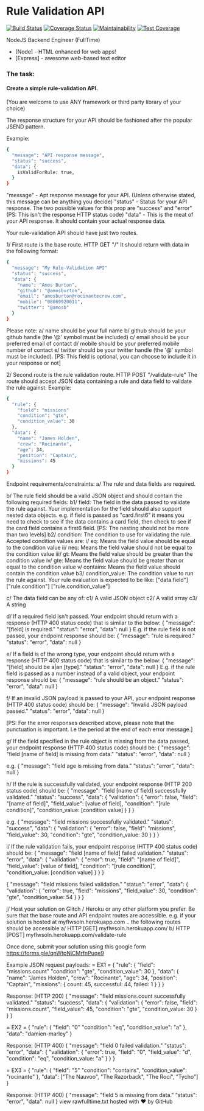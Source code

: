 # Rule Validation API

[![Build Status](https://travis-ci.com/Anuoluwa/Rule-Validation-API.svg?branch=develop)](https://travis-ci.com/Anuoluwa/Rule-Validation-API) [![Coverage Status](https://coveralls.io/repos/github/Anuoluwa/Rule-Validation-API/badge.svg?branch=develop)](https://coveralls.io/github/Anuoluwa/Rule-Validation-API?branch=develop) [![Maintainability](https://api.codeclimate.com/v1/badges/4c64ba2e6b545945b1f4/maintainability)](https://codeclimate.com/github/Anuoluwa/Rule-Validation-API/maintainability) [![Test Coverage](https://api.codeclimate.com/v1/badges/4c64ba2e6b545945b1f4/test_coverage)](https://codeclimate.com/github/Anuoluwa/Rule-Validation-API/test_coverage)




NodeJS Backend Engineer (FullTime)


* [Node] - HTML enhanced for web apps!
* [Express] - awesome web-based text editor


### The task:
#### Create a simple rule-validation API. 
(You are welcome to use ANY framework or third party library of your choice)

The response structure for your API should be fashioned after the popular JSEND pattern. 

Example:

```sh
{
  "message": "API response message",
  "status": "success",
  "data": {
    isValidForRule: true,
  }
}
```

"message" - Apt response message for your API. (Unless otherwise stated, this message can be anything you decide)
"status" - Status for your API response. The two possible values for this prop are "success" and "error" (PS: This isn't the response HTTP status code)
"data" - This is the meat of your API response. It should contain your actual response data.

Your rule-validation API should have just two routes.

1/ First route is the base route. HTTP GET "/"
It should return with data in the following format:

```sh
{
  "message": "My Rule-Validation API"
  "status": "success",
  "data": {
    "name": "Amos Burton",
    "github": "@amosburton",
    "email": "amosburton@rocinantecrew.com",
    "mobile": "08069920011",
    "twitter": "@amosb"
  }
}
```

Please note:
a/ name should be your full name
b/ github should be your github handle (the '@' symbol must be included)
c/ email should be your preferred email of contact 
d/ mobile should be your preferred mobile number of contact 
e/ twitter should be your twitter handle (the '@' symbol must be included). [PS: This field is optional, you can choose to include it in your response or not]

2/ Second route is the rule validation route. HTTP POST "/validate-rule"
The route should accept JSON data containing a rule and data field to validate the rule against. Example:

```sh
{
  "rule": {
    "field": "missions"
    "condition": "gte",
    "condition_value": 30
  },
  "data": {
    "name": "James Holden",
    "crew": "Rocinante",
    "age": 34,
    "position": "Captain",
    "missions": 45
  }
}
```

Endpoint requirements/constraints:
a/ The rule and data fields are required.

b/ The rule field should be a valid JSON object and should contain the following required fields: 
b1/ field: The field in the data passed to validate the rule against. Your implementation for the field should also support nested data objects.
e.g. if field is passed as "card.first6" it means you need to check to see if the data contains a card field, then check to see if the card field contains a first6 field.
[PS: The nesting should not be more than two levels]
b2/ condition: The condition to use for validating the rule. Accepted condition values are:
    i/ eq: Means the field value should be equal to the condition value 
    ii/ neq: Means the field value should not be equal to the condition value 
    iii/ gt: Means the field value should be greater than the condition value 
    iv/ gte: Means the field value should be greater than or equal to the condition value 
    v/ contains: Means the field value should contain the condition value
b3/ condition_value: The condition value to run the rule against. Your rule evaluation is expected to be like: 
["data.field"] ["rule.condition"] ["rule.condition_value"]

c/ The data field can be any of:
c1/ A valid JSON object 
c2/ A valid array
c3/ A string

d/ If a required field isn't passed. Your endpoint should return with a response (HTTP 400 status code) that is similar to the below: 
{
  "message": "[field] is required."
  "status": "error",
  "data": null
}
E.g. if the rule field is not passed, your endpoint response should be:
{
  "message": "rule is required."
  "status": "error",
  "data": null
}

e/ If a field is of the wrong type, your endpoint should return with a response (HTTP 400 status code) that is similar to the below:
{
  "message": "[field] should be a|an [type]."
  "status": "error",
  "data": null
}
E.g. if the rule field is passed as a number instead of a valid object, your endpoint response should be:
{
  "message": "rule should be an object."
  "status": "error",
  "data": null
}

f/ If an invalid JSON payload is passed to your API, your endpoint response (HTTP 400 status code) should be:
{
  "message": "Invalid JSON payload passed."
  "status": "error",
  "data": null
}

[PS: For the error responses described above, please note that the punctuation is important. I.e the period at the end of each error message.]

g/ If the field specified in the rule object is missing from the data passed, your endpoint response (HTTP 400 status code) should be:
{
  "message": "field [name of field] is missing from data."
  "status": "error",
  "data": null
}

e.g. 
{
  "message": "field age is missing from data."
  "status": "error",
  "data": null
}

h/ If the rule is successfully validated, your endpoint response (HTTP 200 status code) should be:
{
  "message": "field [name of field] successfully validated."
  "status": "success",
  "data": {
    "validation": {
      "error": false,
      "field": "[name of field]",
      "field_value": [value of field],
      "condition": "[rule condition]",
      "condition_value: [condition value]
    }
  }
}

e.g.
{
  "message": "field missions successfully validated."
  "status": "success",
  "data": {
    "validation": {
      "error": false,
      "field": "missions",
      "field_value": 30,
      "condition": "gte",
      "condition_value: 30
    }
  }
}

i/ If the rule validation fails, your endpoint response (HTTP 400 status code) should be:
{
  "message": "field [name of field] failed validation."
  "status": "error",
  "data": {
    "validation": {
      "error": true,
      "field": "[name of field]",
      "field_value": [value of field],
      "condition": "[rule condition]",
      "condition_value: [condition value]
    }
  }
}

{
  "message": "field missions failed validation."
  "status": "error",
  "data": {
    "validation": {
      "error": true,
      "field": "missions",
      "field_value": 30,
      "condition": "gte",
      "condition_value: 54
    }
  }
}

j/ Host your solution on Glitch / Heroku or any other platform you prefer. Be sure that the base route and API endpoint routes are accessible.
e.g. if your solution is hosted at myflwsoln.herokuapp.com .. the following routes should be accessible 
a/ HTTP [GET] myflwsoln.herokuapp.com/
b/ HTTP [POST] myflwsoln.herokuapp.com/validate-rule

Once done, submit your solution using this google form https://forms.gle/qnWtpNiCMrfnPuqe9

Example JSON request payloads:
= EX1 =
{
  "rule": {
    "field": "missions.count"
    "condition": "gte",
    "condition_value": 30
  },
  "data": {
    "name": "James Holden",
    "crew": "Rocinante",
    "age": 34,
    "position": "Captain",
    "missions": {
      count: 45,
      successful: 44,
      failed: 1
    }
  }
}

Response: (HTTP 200)
{
  "message": "field missions.count successfully validated."
  "status": "success",
  "data": {
    "validation": {
      "error": false,
      "field": "missions.count",
      "field_value": 45,
      "condition": "gte",
      "condition_value: 30
    }
  }
}

= EX2 =
{
  "rule": {
    "field": "0"
    "condition": "eq",
    "condition_value": "a"
  },
  "data": "damien-marley"
}

Response: (HTTP 400)
{
  "message": "field 0 failed validation."
  "status": "error",
  "data": {
    "validation": {
      "error": true,
      "field": "0",
      "field_value": "d",
      "condition": "eq",
      "condition_value: "a"
    }
  }
}


= EX3 =
{
  "rule": {
    "field": "5"
    "condition": "contains",
    "condition_value": "rocinante"
  },
  "data": ["The Nauvoo", "The Razorback", "The Roci", "Tycho"]
}

Response: (HTTP 400)
{
  "message": "field 5 is missing from data."
  "status": "error",
  "data": null
}
view rawfulltime.txt hosted with ❤ by GitHub

